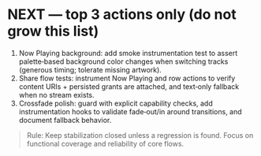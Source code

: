 # NEXT — top 3 actions only (do not grow this list)

1) Now Playing background: add smoke instrumentation test to assert palette‑based background color changes when switching tracks (generous timing; tolerate missing artwork).
2) Share flow tests: instrument Now Playing and row actions to verify content URIs + persisted grants are attached, and text‑only fallback when no stream exists.
3) Crossfade polish: guard with explicit capability checks, add instrumentation hooks to validate fade‑out/in around transitions, and document fallback behavior.

> Rule: Keep stabilization closed unless a regression is found. Focus on functional coverage and reliability of core flows.
